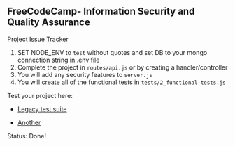 **FreeCodeCamp**- Information Security and Quality Assurance
------

Project Issue Tracker

1) SET NODE_ENV to `test` without quotes and set DB to your mongo connection string in .env file
2) Complete the project in `routes/api.js` or by creating a handler/controller
3) You will add any security features to `server.js`
4) You will create all of the functional tests in `tests/2_functional-tests.js`


Test your project here:

* [Legacy test suite](https://legacy-fcc-test-suite.glitch.me/)

* [Another](https://pricey-hugger.glitch.me/)

Status: Done!
